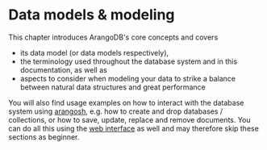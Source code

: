 Data models & modeling
======================

This chapter introduces ArangoDB's core concepts and covers

- its data model (or data models respectively),
- the terminology used throughout the database system and in this
  documentation, as well as
- aspects to consider when modeling your data to strike a balance
  between natural data structures and great performance

You will also find usage examples on how to interact with the database system
using [arangosh](../Programs/Arangosh/README.md), e.g. how to create and
drop databases / collections, or how to save, update, replace and remove
documents. You can do all this using the [web interface](../GettingStarted/WebInterface.md)
as well and may therefore skip these sections as beginner.
